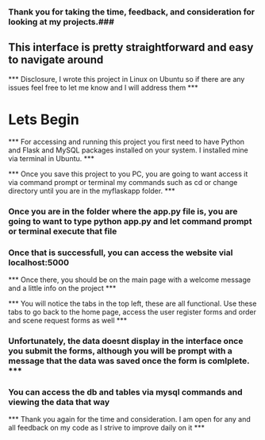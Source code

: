 ### Thank you for taking the time, feedback, and consideration for looking at my projects.###

## This interface is pretty straightforward and easy to navigate around ##

*** Disclosure, I wrote this project in Linux on Ubuntu so if there are any issues feel free to let me know and I will address them ***

# Lets Begin #

*** For accessing and running this project you first need to have Python and Flask and MySQL packages installed on your system. I installed mine via terminal in Ubuntu. ***

*** Once you save this project to you PC, you are going to want access it via command prompt or terminal my commands such as cd or change directory until you are in the myflaskapp folder. ***

### Once you are in the folder where the app.py file is, you are going to want to type python app.py and let command prompt or terminal execute that file ###

### Once that is successfull, you can access the website vial localhost:5000 ###

*** Once there, you should be on the main page with a welcome message and a little info on the project ***

*** You will notice the tabs in the top left, these are all functional. Use these tabs to go back to the home page, access the user register forms and order and scene request forms as well ***

### Unfortunately, the data doesnt display in the interface once you submit the forms, although you will be prompt with a message that the data was saved once the form is comlplete. ***

### You can access the db and tables via mysql commands and viewing the data that way ###

*** Thank you again for the time and consideration. I am open for any and all feedback on my code as I strive to improve daily on it ***
